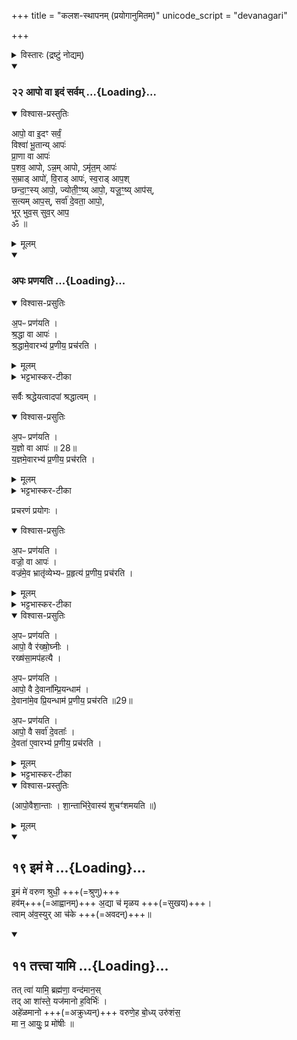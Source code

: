 +++
title = "कलश-स्थापनम् (प्रयोगानुमितम्)"
unicode_script = "devanagari"

+++

<details><summary>विस्तारः (द्रष्टुं नोद्यम्)</summary>

- चलच्चित्रम् [अत्र](https://youtu.be/ge_Chw7MeJo?t=345)।
- आपो वा इदम् इत्यादिः [अत्र](https://archive.org/stream/Anandashram_Samskrita_Granthavali_Anandashram_Sanskrit_Series/ASS_036_Taittiriya_Aranyakam_With_Sayana_Bhashya_Part_2_-_Babasastri_Phadke_1927#page/n287/mode/2up)।
- अपः प्रणयति। इत्यादिः [अत्र](https://archive.org/stream/taittiriya/taittiriya_brahmana_bhaskara_03_1-7#page/n77/mode/2up)। [अत्र](https://archive.org/stream/Anandashram_Samskrita_Granthavali_Anandashram_Sanskrit_Series/ASS_037_Taittiriya_Brahmanam_with_Sayanabhashya_Part_2_-_Narayanasastri_Godbole_1898#page/n305/mode/2up) भाष्यं विना।
- देवो वः सवितोत्पुनातु इत्यादिः [अत्र](https://archive.org/stream/Anandashram_Samskrita_Granthavali_Anandashram_Sanskrit_Series/ASS_042_Krishna_Yajurvediya_Taittiriya_Samhita_Part_1_-_Kasinath_Sastri_Agase_1940#page/n73/mode/2up)। TS.1.1.5.1 TB.3.2.5.2
- स हि रत्नानि दाशुषे इत्यादिः [अत्र](https://archive.org/stream/RgVedaWithSayanasCommentaryPart2/rv_sayanabhasya_part2#page/n1035/mode/2up)। RV.5.82.3a
- इमं मे वरुण इत्यादिः [अत्र](https://archive.org/stream/Anandashram_Samskrita_Granthavali_Anandashram_Sanskrit_Series/ASS_042_Krishna_Yajurvediya_Taittiriya_Samhita_Part_4_-_Kasinath_Sastri_Agase_1946#page/n57/mode/2up)।  TS.2.1.11.6a
</details>


<div class="js_include" includetitle="true" newlevelforh1="3" unfilled url="/vedAH_yajuH/taittirIyam/AraNyakam/sarva-prastutiH/06_mahA-nArAyaNopaniShat/22_Apo_vA_idam/">
<details open><summary><h3>२२ आपो वा इदं सर्वम् ...{Loading}...</h3></summary>
<details open><summary>विश्वास-प्रस्तुतिः</summary>

आपो॒ वा इ॒दꣳ सर्वं॒  
विश्वा॑ भू॒तान्य् आपः॑  
प्रा॒णा वा आपः॑  
प॒शव॒ आपो, ऽन्न॒म् आपो, ऽमृ॑त॒म् आपः॑  
स॒म्राड् आपो॑, वि॒राड् आपः॑, स्व॒राड् आप॒श्  
छन्दा॒ꣳ॒स्य् आपो॒, ज्योती॒ꣳ॒ष्य् आपो॒, यजू॒ꣳ॒ष्य् आप॑स्,  
स॒त्यम् आप॒स्, सर्वा॑ दे॒वता॒ आपो॒,  
भूर् भुव॒स् सुव॒र् आप॒  
ॐ ॥
</details>
<details><summary>मूलम्</summary>

आपो॒ वा इ॒दꣳ सर्वं॒  
विश्वा॑ भू॒तान्यापः॑  
प्रा॒णा वा आपः॑  
प॒शव॒ आपो ऽन्न॒मापो ऽमृ॑त॒म् आपः॑  
स॒म्राडापो॑ वि॒राडापः॑ स्व॒राडाप॒श्  
छन्दा॒ꣳ॒स्यापो॒ ज्योती॒ꣳ॒ष्यापो॒ यजू॒ꣳ॒ष्याप॑स्  
स॒त्यमाप॒स् सर्वा॑ दे॒वता॒ आपो॒  
भूर्भुव॒स्सुव॒राप॒ ॐ ॥
</details>
</details>
</div>
<div class="js_include" includetitle="true" newlevelforh1="3" unfilled url="/vedAH_yajuH/taittirIyam/brAhmaNam/sarva-prastutiH/3/2/04/apaH_praNayati">
<details open><summary><h3>अपः प्रणयति ...{Loading}...</h3></summary>
<details open><summary>विश्वास-प्रसुतिः</summary>

अ॒पᳶ प्रण॑यति ।  
श्र॒द्धा वा आपः॑ ।  
श्र॒द्धामे॒वारभ्य॑ प्र॒णीय॒ प्रच॑रति ।
</details>
<details><summary>मूलम्</summary>

अ॒पᳶ प्रण॑यति ।  
श्र॒द्धा वा आपः॑ ।  
श्र॒द्धामे॒वारभ्य॑ प्र॒णीय॒ प्रच॑रति ।
</details>
<details><summary>भट्टभास्कर-टीका</summary>

2अपः प्रणयतीत्यसकृद्विधानं फलविशेषार्थम् ।
</details>

सर्वैः श्रद्धेयत्वादपां श्रद्धात्वम् ।
<details open><summary>विश्वास-प्रसुतिः</summary>

अ॒पᳶ प्रण॑यति ।  
य॒ज्ञो वा आपः॑ ॥ 28॥  
य॒ज्ञमे॒वारभ्य॑ प्र॒णीय॒ प्रच॑रति ।
</details>
<details><summary>मूलम्</summary>

अ॒पᳶ प्रण॑यति ।  
य॒ज्ञो वा आपः॑ ॥ 28॥  
य॒ज्ञमे॒वारभ्य॑ प्र॒णीय॒ प्रच॑रति ।
</details>
<details><summary>भट्टभास्कर-टीका</summary>

इष्टसाधनत्वात् यज्ञत्वमपाम् ।
</details>

प्रचरणं प्रयोगः ।
<details open><summary>विश्वास-प्रसुतिः</summary>

अ॒पᳶ प्रण॑यति ।  
वज्रो॒ वा आपः॑ ।  
वज्र॑मे॒व भ्रातृ॑व्येभ्यᳶ प्र॒हृत्य॑ प्र॒णीय॒ प्रच॑रति ।
</details>
<details><summary>मूलम्</summary>

अ॒पᳶ प्रण॑यति ।  
वज्रो॒ वा आपः॑ ।  
वज्र॑मे॒व भ्रातृ॑व्येभ्यᳶ प्र॒हृत्य॑ प्र॒णीय॒ प्रच॑रति ।
</details>
<details><summary>भट्टभास्कर-टीका</summary>

अरिष्टशमनत्वाद्वज्रत्वम् ।
</details>
<details open><summary>विश्वास-प्रसुतिः</summary>

अ॒पᳶ प्रण॑यति ।    
आपो॒ वै र॑ख्षो॒घ्नीः ।  
रख्ष॑सा॒मप॑हत्यै ।

अ॒पᳶ प्रण॑यति ।  
आपो॒ वै दे॒वाना᳚म्प्रि॒यन्धाम॑ ।  
दे॒वाना॑मे॒व प्रि॒यन्धाम॑ प्र॒णीय॒ प्रच॑रति ॥29॥

अ॒पᳶ प्रण॑यति ।  
आपो॒ वै सर्वा॑ दे॒वताः᳚ ।   
दे॒वता॑ ए॒वारभ्य॑ प्र॒णीय॒ प्रच॑रति ।
</details>
<details><summary>मूलम्</summary>

अ॒पᳶ प्रण॑यति ।    
आपो॒ वै र॑ख्षो॒घ्नीः ।  
रख्ष॑सा॒मप॑हत्यै ।

अ॒पᳶ प्रण॑यति ।  
आपो॒ वै दे॒वाना᳚म्प्रि॒यन्धाम॑ ।  
दे॒वाना॑मे॒व प्रि॒यन्धाम॑ प्र॒णीय॒ प्रच॑रति ॥29॥

अ॒पᳶ प्रण॑यति ।  
आपो॒ वै सर्वा॑ दे॒वताः᳚ ।   
दे॒वता॑ ए॒वारभ्य॑ प्र॒णीय॒ प्रच॑रति ।
</details>
<details><summary>भट्टभास्कर-टीका</summary>

सर्व देवताप्रीणनत्वात् सर्व देवतात्वम् ॥
</details>
<details open><summary>विश्वास-प्रस्तुतिः</summary>

(आपो॒वैशा॒न्ताः । शा॒न्ताभि॑रे॒वास्य॑ शुचꣳ॑शमयति ॥)
</details>
<details><summary>मूलम्</summary>

(आपो॒वैशा॒न्ताः । शा॒न्ताभि॑रे॒वास्य॑ शुचꣳ॑शमयति ॥)
</details>
</details>
</div>

<div class="js_include" url="/vedAH_yajuH.taittirIyam/saMhitA/Rk/vishvAsa-prastutiH/1/1_darshapUrNamAsAdiH/05_haviHproxaNAdiH/devo_vas_savitotpunAtu.md"  newLevelForH1="5" includeTitle="false"> </div>  

<div class="js_include" url="/vedAH_Rk/shAkalam/saMhitA/vishvAsa-prastutiH/05/082/03_sa_hi.md"  newLevelForH1="5" includeTitle="false"> </div>  

<div class="js_include" includetitle="false" newlevelforh1="2" unfilled url="/vedAH_Rk/shAkalam/saMhitA/vishvAsa-prastutiH/01/025/19_imaM_me.md">
<details open><summary><h2>१९ इमं मे ...{Loading}...</h2></summary>

इ॒मं मे॑ वरुण श्रुधी॒ +++(=श्रुणु)+++  
हव॑म्+++(=आह्वानम्)+++ अ॒द्या च॑ मृळय +++(=सुखय)+++।  
त्वाम् अ॑व॒स्युर् आ च॑के +++(=अवदन्)+++॥

</details>
</div>
<div class="js_include" includetitle="false" newlevelforh1="2" unfilled url="/vedAH_Rk/shAkalam/saMhitA/vishvAsa-prastutiH/01/024/11_tattvA_yAmi.md">
<details open><summary><h2>११ तत्त्वा यामि ...{Loading}...</h2></summary>


तत् त्वा॑ यामि॒ ब्रह्म॑णा॒ वन्द॑मान॒स्  
तद् आ शा॑स्ते॒ यज॑मानो ह॒विर्भिः॑ ।  
अहे॑ळमानो +++(=अक्रुध्यन्)+++ वरुणे॒ह बो॒ध्य् उरु॑शंस॒  
मा न॒ आयुः॒ प्र मो॑षीः ॥

</details>
</div>